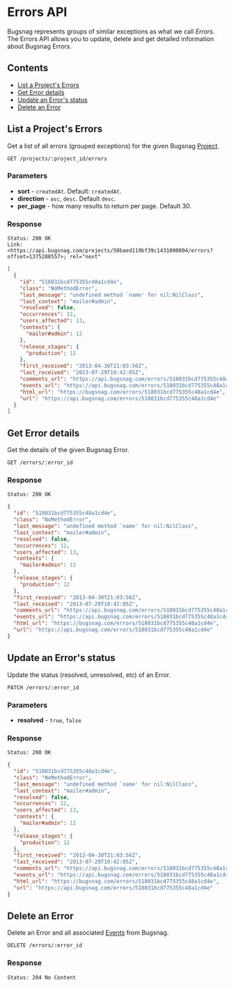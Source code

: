 Errors API
============

Bugsnag represents groups of similar exceptions as what we call *Errors*. The Errors API allows you to update, delete and get detailed information about Bugsnag Errors.


Contents
--------

- [List a Project's Errors](#list-a-project-s-errors)
- [Get Error details](#get-error-details)
- [Update an Error's status](#update-an-error-s-status)
- [Delete an Error](#delete-an-error)


List a Project's Errors
-----------------------

Get a list of all errors (grouped exceptions) for the given Bugsnag [Project](projects).

```http
GET /projects/:project_id/errors
```

### Parameters

- **sort** - `createdAt`. Default: `createdAt`.
- **direction** - `asc`, `desc`. Default `desc`.
- **per_page** - how many results to return per page. Default 30.

### Response

```http
Status: 200 OK
Link: <https://api.bugsnag.com/projects/50baed119bf39c1431000004/errors?offset=1375288557>; rel="next"
```
```json
[
  {
    "id": "518031bcd775355c48a1cd4e",
    "class": "NoMethodError",
    "last_message": "undefined method `name' for nil:NilClass",
    "last_context": "mailer#admin",
    "resolved": false,
    "occurrences": 12,
    "users_affected": 13,
    "contexts": {
      "mailer#admin": 12
    },
    "release_stages": {
      "production": 12
    },
    "first_received": "2013-04-30T21:03:56Z",
    "last_received": "2013-07-29T10:42:05Z",
    "comments_url": "https://api.bugsnag.com/errors/518031bcd775355c48a1cd4e/comments",
    "events_url": "https://api.bugsnag.com/errors/518031bcd775355c48a1cd4e/events",
    "html_url": "https://bugsnag.com/errors/518031bcd775355c48a1cd4e",
    "url": "https://api.bugsnag.com/errors/518031bcd775355c48a1cd4e"
  }
]
```


Get Error details
-----------------

Get the details of the given Bugsnag Error.

```http
GET /errors/:error_id
```

### Response

```http
Status: 200 OK
```
```json
{
  "id": "518031bcd775355c48a1cd4e",
  "class": "NoMethodError",
  "last_message": "undefined method `name' for nil:NilClass",
  "last_context": "mailer#admin",
  "resolved": false,
  "occurrences": 12,
  "users_affected": 13,
  "contexts": {
    "mailer#admin": 12
  },
  "release_stages": {
    "production": 12
  },
  "first_received": "2013-04-30T21:03:56Z",
  "last_received": "2013-07-29T10:42:05Z",
  "comments_url": "https://api.bugsnag.com/errors/518031bcd775355c48a1cd4e/comments",
  "events_url": "https://api.bugsnag.com/errors/518031bcd775355c48a1cd4e/events",
  "html_url": "https://bugsnag.com/errors/518031bcd775355c48a1cd4e",
  "url": "https://api.bugsnag.com/errors/518031bcd775355c48a1cd4e"
}
```


Update an Error's status
------------------------

Update the status (resolved, unresolved, etc) of an Error.

```http
PATCH /errors/:error_id
```

### Parameters

- **resolved** - `true`, `false`

### Response

```http
Status: 200 OK
```
```json
{
  "id": "518031bcd775355c48a1cd4e",
  "class": "NoMethodError",
  "last_message": "undefined method `name' for nil:NilClass",
  "last_context": "mailer#admin",
  "resolved": false,
  "occurrences": 12,
  "users_affected": 13,
  "contexts": {
    "mailer#admin": 12
  },
  "release_stages": {
    "production": 12
  },
  "first_received": "2013-04-30T21:03:56Z",
  "last_received": "2013-07-29T10:42:05Z",
  "comments_url": "https://api.bugsnag.com/errors/518031bcd775355c48a1cd4e/comments",
  "events_url": "https://api.bugsnag.com/errors/518031bcd775355c48a1cd4e/events",
  "html_url": "https://bugsnag.com/errors/518031bcd775355c48a1cd4e",
  "url": "https://api.bugsnag.com/errors/518031bcd775355c48a1cd4e"
}
```


Delete an Error
---------------

Delete an Error and all associated [Events](events) from Bugsnag.

```http
DELETE /errors/:error_id
```

### Response

```http
Status: 204 No Content
```